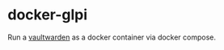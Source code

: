 # docker-glpi

Run a [vaultwarden](https://github.com/dani-garcia/vaultwarden) as a docker container via docker compose.

